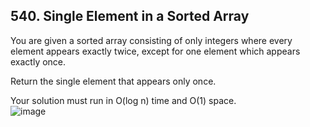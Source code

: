 ## 540. Single Element in a Sorted Array

You are given a sorted array consisting of only integers where every element appears exactly twice, except for one element which appears exactly once.

Return the single element that appears only once.

Your solution must run in O(log n) time and O(1) space.<br/>
![image](https://user-images.githubusercontent.com/58635762/220393334-82e33a80-1b05-463a-9105-f2184c2eef6e.png)
